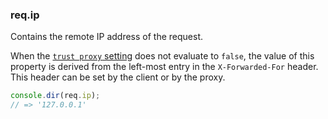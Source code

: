<h3 id='req.ip'>req.ip</h3>

Contains the remote IP address of the request.

When the [`trust proxy` setting](/4x/api.html#trust.proxy.options.table) does not evaluate to `false`, the value of this property is derived from the left-most entry in the `X-Forwarded-For` header. This header can be set by the client or by the proxy.

```js
console.dir(req.ip);
// => '127.0.0.1'
```
